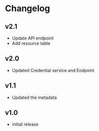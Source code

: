 # Changelog

## v2.1

- Update API endpoint
- Add resource table


## v2.0

- Updated Credential service and Endpoint

## v1.1

- Updated the metadata

## v1.0

- initial release